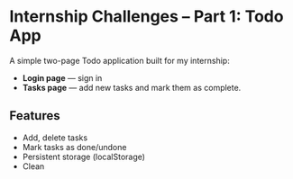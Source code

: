 # Internship Challenges – Part 1: Todo App

A simple two-page Todo application built for my internship:
- **Login page** — sign in
- **Tasks page** — add new tasks and mark them as complete.

## Features
- Add, delete tasks
- Mark tasks as done/undone
- Persistent storage (localStorage)  
- Clean
